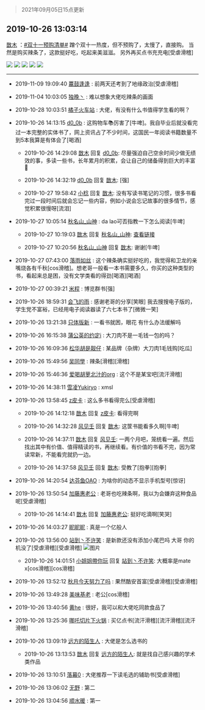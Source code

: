 > 2021年09月05日15点更新
<link rel="stylesheet" href="https://cdn.jsdelivr.net/gh/taotie6/sampleJSON@main/css/photo_show.css">


 ## 2019-10-26 13:03:14 

 [㪚木](https://www.coolapk.com/feed/14510889?shareKey=YTlhMzM2MTU1M2JjNjEzMTc1MGI~) ：<a class="feed-link-tag" href="/t/双十一预购清单?type=0">#双十一预购清单#</a>
蹭个双十一热度，但不预购了，太慢了，直接购。
当然是购买辣条了，这款挺好吃，吃起来美滋滋。
另外再买点书充充电[受虐滑稽] 

<div class="album">
<img class="img-item" src="https://image.coolapk.com/feed/2019/1026/13/1081091_acf9da36_6191_0695@955x149.jpeg" />
<img class="img-item" src="https://image.coolapk.com/feed/2019/1026/13/1081091_5dfcc9d3_6191_0698@954x460.jpeg" />
<img class="img-item" src="https://image.coolapk.com/feed/2019/1026/13/1081091_27080dc4_6191_0699@918x771.jpeg" />
<img class="img-item" src="https://image.coolapk.com/feed/2019/1026/13/1081091_b8fd27e5_6191_0701@902x816.jpeg" />
<img class="img-item" src="https://image.coolapk.com/feed/2019/1026/13/1081091_d656deb9_6191_0703@908x853.jpeg" />
</div>

 ------- 

- 2019-11-09 19:09:40 [鼍鼓逢逢](uid=1848269) : 前两天还考到了地缘政治[受虐滑稽] 

- 2019-11-04 10:03:05 [独晚丶](uid=1798061) : 难以想象大佬吃辣条的画面 

- 2019-10-28 10:03:51 [橘子火车站](uid=944860) : 大佬，有没有什么书值得学生看的啊？ 

- 2019-10-26 14:13:15 [d0_0b](uid=466123) : 这购物车📚厉害了[牛啤]。我自毕业后就没看完过一本完整的实体书了，网上资讯占了不少时间，这国民一年阅读书籍数量不到5本我算是有体会了[喝酒] 

    - 2019-10-26 14:29:08 [㪚木](uid=1081091) 回复 [d0_0b](uid=466123): 尽量强迫自己空余时间少做无绩效的事，多读一些书，长年累月的积累，会让自己的储备得到巨大的丰富🍉 

    - 2019-10-26 14:32:19 [d0_0b](uid=466123) 回复 [㪚木](uid=1081091): [强] 

    - 2019-10-27 19:58:42 [小稔](uid=738125) 回复 [㪚木](uid=1081091): 没有写读书笔记的习惯，很多书看完过一段时间后就会忘记一些内容，例如小说会忘记故事的很多情节，感觉积累很慢呀[流泪] 

- 2019-10-27 10:05:14 [秋名山_山神](uid=2250058) : da lao可否指教一下怎么阅读[牛啤] 

    - 2019-10-27 10:19:03 [㪚木](uid=1081091) 回复 [秋名山_山神](uid=2250058): <a class="feed-link-url" href="https://www.coolapk.com/feed/13307288?shareKey=Y2I4ODhiOTNmODFiNWRiNGZlODA~&amp;shareUid=1081091&amp;shareFrom=com.coolapk.market_9.6.2" title="https://www.coolapk.com/feed/13307288?shareKey=Y2I4ODhiOTNmODFiNWRiNGZlODA~&amp;shareUid=1081091&amp;shareFrom=com.coolapk.market_9.6.2" target="_blank" rel="nofollow">查看链接</a> 

    - 2019-10-27 10:20:56 [秋名山_山神](uid=2250058) 回复 [㪚木](uid=1081091): 谢谢[牛啤] 

- 2019-10-27 07:43:00 [落雨如丝](uid=171765) : 这个辣条确实挺好吃的，我觉得和卫龙的亲嘴烧各有千秋[cos滑稽]。想老哥一般看一本书需要多久，你买的这种类型的书，看起来总是困，没有文学类看的得劲[喝酒][喝酒] 

- 2019-10-27 00:39:21 [米程](uid=840770) : 博览群书[强] 

- 2019-10-26 18:59:31 [会飞的雨](uid=506984) : 感谢老哥的分享[笑眼]
我去搜搜电子版的，学生党不富裕，已经用电子阅读器读了六七本书了[微微一笑] 

- 2019-10-26 13:21:38 [只体版新](uid=1873925) : 一看书就困，眼花 有什么办法缓解吗 

- 2019-10-26 16:15:38 [蒲公英的约定i](uid=1373580) : 大刀肉不是一毛钱一包的吗？ 

- 2019-10-26 16:09:36 [松华胡是靓仔](uid=692318) : 某品牌（杂牌）大刀肉1毛钱购[吃瓜] 

- 2019-10-26 15:49:56 [吴同學](uid=1320218) : 辣条[滑稽][滑稽] 

- 2019-10-26 15:46:36 [爱喝胡萝北汁的org](uid=1377468) : 这个不是某宝吧[流汗滑稽] 

- 2019-10-26 14:38:11 [雪凌Yukiryo](uid=618547) : xmsl 

- 2019-10-26 13:58:45 [z皮卡](uid=1896403) : 这么多书看得完么[受虐滑稽] 

    - 2019-10-26 14:12:18 [㪚木](uid=1081091) 回复 [z皮卡](uid=1896403): 看得完啊 

    - 2019-10-26 14:32:28 [风见壬](uid=1512297) 回复 [㪚木](uid=1081091): 这筐书能看多久啊[牛啤] 

    - 2019-10-26 14:37:11 [㪚木](uid=1081091) 回复 [风见壬](uid=1512297): 一两个月吧，笼统看一遍。然后找出其中有价值、值得精读的书，再继续看。有价值的书看不完，因为常读常新，不能看完就扔一边。 

    - 2019-10-26 14:37:58 [风见壬](uid=1512297) 回复 [㪚木](uid=1081091): 受教了[抱拳][抱拳] 

- 2019-10-26 14:20:54 [达芬鱼OAO](uid=1307401) : 为啥你的动态不显示手机型号[惊讶] 

- 2019-10-26 13:50:54 [加藤惠老公](uid=1266680) : 老哥也吃辣条啊，我以为会嫌弃这种食品呢[受虐滑稽] 

    - 2019-10-26 14:14:41 [㪚木](uid=1081091) 回复 [加藤惠老公](uid=1266680): 挺好吃滴啊[笑哭] 

- 2019-10-26 14:03:27 [昵昵昵](uid=1829222) : 真是一个亿般人 

- 2019-10-26 13:56:00 [站到丶不许笑](uid=1165627) : 是新款还没有添加小尾巴吗   大哥  你的机没了[受虐滑稽][受虐滑稽] ![图片](https://image.coolapk.com/feed/2019/1026/13/1165627_ce36a260_9359_7812@1436x595.jpeg)

    - 2019-10-26 14:01:51 [小姐姐帶你玩](uid=641103) 回复 [站到丶不许笑](uid=1165627): 大概率是mate x[cos滑稽][cos滑稽] 

- 2019-10-26 13:52:12 [秋月今天努力了吗](uid=1723366) : 果然酷安首富[受虐滑稽][受虐滑稽] 

- 2019-10-26 13:49:28 [美味基老](uid=2876719) : 老公[cos滑稽] 

- 2019-10-26 13:40:56 [黄he](uid=1534400) : 很好，我可以和大佬吃同款食品了 

- 2019-10-26 13:25:36 [哪吒切片下火锅](uid=2213961) : 买亿点书[流汗滑稽][流汗滑稽][流汗滑稽] 

- 2019-10-26 13:09:19 [远方的陌生人](uid=1887972) : 大佬是怎么选书的 

    - 2019-10-26 13:13:53 [㪚木](uid=1081091) 回复 [远方的陌生人](uid=1887972): 就是找自己感兴趣的学术类作品 

- 2019-10-26 13:10:51 [落幕0](uid=1382501) : 大佬推荐一下读毛选的辅助书[受虐滑稽] 

- 2019-10-26 13:06:02 [无野](uid=1238696) : 第二 

- 2019-10-26 13:04:56 [顺水暖](uid=2030768) : 第一 


